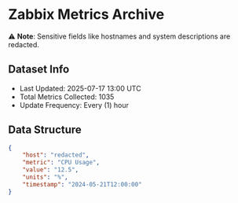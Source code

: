 # Zabbix Metrics Archive

⚠️ **Note**: Sensitive fields like hostnames and system descriptions are redacted.

## Dataset Info
- Last Updated: 2025-07-17 13:00 UTC
- Total Metrics Collected: 1035
- Update Frequency: Every (1) hour

## Data Structure
```json
{
    "host": "redacted",
    "metric": "CPU Usage",
    "value": "12.5",
    "units": "%",
    "timestamp": "2024-05-21T12:00:00"
}
```
